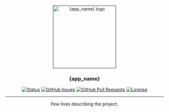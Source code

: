 <p align="center">
  <a href="" rel="noopener">
 <img width=200px src="./com/{logo_name}" alt="{app_name} logo"></a>
</p>

<h3 align="center">{app_name}</h3>

<div align="center">

[![Status](https://img.shields.io/badge/status-active-success.svg)]()
[![GitHub Issues](https://img.shields.io/github/issues/{USER}/{REPO}.svg)](https://github.com/{USER}/{REPO}/issues)
[![GitHub Pull Requests](https://img.shields.io/github/issues-pr/{USER}/{REPO}.svg)](https://github.com/{USER}/{REPO}/pulls)
[![License](https://img.shields.io/badge/license-MIT-blue.svg)](/LICENSE)

</div>

---

<p align="center"> Few lines describing the project.
    <br> 
</p>